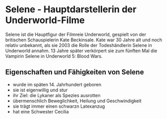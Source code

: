 # Selene - Hauptdarstellerin der Underworld-Filme
Selene ist die Hauptfigur der Filmreie Underworld, gespielt von der britischen Schauspielerin Kate Beckinsale. Kate war 30 Jahre alt und noch relativ unbekannt, als sie 2003 die Rolle der Todeshändlerin Selene in Underworld annahm. 13 Jahre später verkörpert sie zum fünften Mal die Vampirin Selene in Underworld 5: Blood Wars.

## Eigenschaften und Fähigkeiten von Selene
* wurde im späten 14. Jahrhundert geboren
* sie ist eigenwillig und stur
* ihr Ziel: die Lykaner als Spezies ausrotten
* übermenschlich Beweglichkeit, Heilung und Geschwindigkeit
* sie trägt immer einen schwarzn Latexanzug
* hat eine Schwester Cecilia
